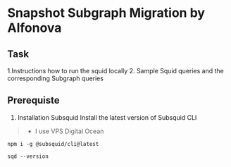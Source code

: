 # Snapshot Subgraph Migration by Alfonova

## Task
1.Instructions how to run the squid locally
2. Sample Squid queries and the corresponding Subgraph queries

## Prerequiste
1. Installation Subsquid
Install the latest version of Subsquid CLI

>- I use VPS Digital Ocean
   
`npm i -g @subsquid/cli@latest`

`sqd --version`
